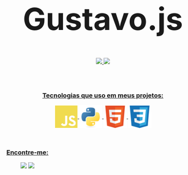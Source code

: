 <h1 align="center" style="font-size: 80px">Gustavo.js</h1>

<div align="center">
  <a href="https://github.com/gustavorochabr">
    <img height="170em" src="https://github-readme-stats.vercel.app/api?username=gustavorochabr&show_icons=true&theme=dark&include_all_commits=true&count_private=true"/>
    <img height="170em" src="https://github-readme-stats.vercel.app/api/top-langs/?username=gustavorochabr&layout=compact&langs_count=7&theme=dark"/>
</div>

##
  
<div align="center" style="display: inline_block; margin: auto;"><br>
  <h3>Tecnologias que uso em meus projetos:</h3>
  <img align="center" alt="Gustavo.js" height="60" width="60" src="https://raw.githubusercontent.com/devicons/devicon/master/icons/javascript/javascript-plain.svg">
  
  <img align="center" alt="Gustavo.py" height="60" width="60" src="https://raw.githubusercontent.com/devicons/devicon/master/icons/python/python-original.svg">
  
  <img align="center" alt="Gustavo.html" height="60" width="60" src="https://raw.githubusercontent.com/devicons/devicon/master/icons/html5/html5-original.svg">

  <img align="center" alt="Gustavo.css" height="60" width="60" src="https://raw.githubusercontent.com/devicons/devicon/master/icons/css3/css3-original.svg">
  

</div>

##
  
<div align="center" style="display: inline-block"> 
  <h3>Encontre-me:</h3>
 <a href="https://instagram.com/gustavorocha_br" target="_blank"><img src="https://img.shields.io/badge/-Instagram-%23E4405F?style=for-the-badge&logo=instagram&logoColor=white" target="_blank"></a> <a href="4gesports123@gmail.com" target="_blank"><img src="https://img.shields.io/badge/Gmail-D14836?style=for-the-badge&logo=gmail&logoColor=white" target="_blank"></a>
</div>





